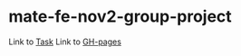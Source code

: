 # mate-fe-nov2-group-project

Link to [Task](./task/task.md)
Link to [GH-pages](https://tanuhaua.github.io/mate-fe-nov2-group-project/)
